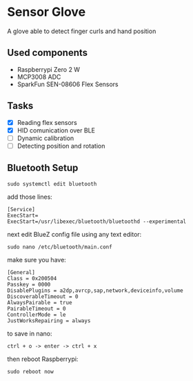 # Sensor Glove

A glove able to detect finger curls and hand position

## Used components
- Raspberrypi Zero 2 W
- MCP3008 ADC
- SparkFun SEN-08606 Flex Sensors

## Tasks

- [x] Reading flex sensors
- [x] HID comunication over BLE
- [ ] Dynamic calibration
- [ ] Detecting position and rotation

## Bluetooth Setup

```sudo systemctl edit bluetooth```

add those lines:

```
[Service]
ExecStart=
ExecStart=/usr/libexec/bluetooth/bluetoothd --experimental
```

next edit BlueZ config file using any text editor:

```sudo nano /etc/bluetooth/main.conf```

make sure you have:

```
[General]
Class = 0x200504
Passkey = 0000
DisablePlugins = a2dp,avrcp,sap,network,deviceinfo,volume
DiscoverableTimeout = 0
AlwaysPairable = true
PairableTimeout = 0
ControllerMode = le
JustWorksRepairing = always
```

to save in nano:

```ctrl + o -> enter -> ctrl + x```

then reboot Raspberrypi:

```sudo reboot now```
